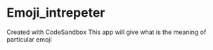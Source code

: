 # Emoji_intrepeter
Created with CodeSandbox
This app will give what is the meaning of particular emoji


